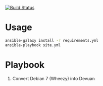 [![Build Status](https://travis-ci.org/maruina/ansible-playbooks.svg?branch=master)](https://travis-ci.org/maruina/ansible-playbooks)

# Usage
```bash
ansible-galaxy install -r requirements.yml
ansible-playbook site.yml
```

# Playbook
1. Convert Debian 7 (Wheezy) into Devuan
